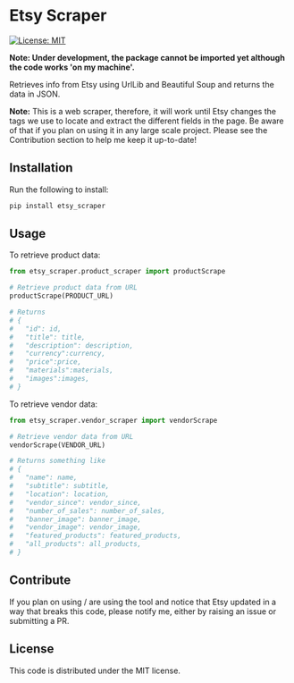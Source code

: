 # Etsy Scraper

[![License: MIT](https://img.shields.io/badge/License-MIT-yellow.svg)](https://opensource.org/licenses/MIT)

**Note: Under development, the package cannot be imported yet although the code works 'on my machine'.**

Retrieves info from Etsy using UrlLib and Beautiful Soup and returns the data in JSON.

**Note:** This is a web scraper, therefore, it will work until Etsy changes the tags we use to locate and
extract the different fields in the page. Be aware of that if you plan on using it in any large scale project.
Please see the Contribution section to help me keep it up-to-date!

## Installation

Run the following to install:

```python
pip install etsy_scraper
```

## Usage

To retrieve product data:

```python
from etsy_scraper.product_scraper import productScrape

# Retrieve product data from URL
productScrape(PRODUCT_URL)

# Returns
# {
#   "id": id,
#   "title": title,
#   "description": description,
#   "currency":currency,
#   "price":price,
#   "materials":materials,
#   "images":images,
# }
```

To retrieve vendor data:
```python
from etsy_scraper.vendor_scraper import vendorScrape

# Retrieve vendor data from URL
vendorScrape(VENDOR_URL)

# Returns something like
# {
#   "name": name,
#   "subtitle": subtitle,
#   "location": location,
#   "vendor_since": vendor_since,
#   "number_of_sales": number_of_sales,
#   "banner_image": banner_image,
#   "vendor_image": vendor_image,
#   "featured_products": featured_products,
#   "all_products": all_products,
# }
```

## Contribute

If you plan on using / are using the tool and notice that Etsy updated in a way that breaks this code, please
notify me, either by raising an issue or submitting a PR.

## License

This code is distributed under the MIT license.